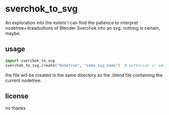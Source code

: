 # sverchok_to_svg

An exploration into the extent I can find the patience to interpret nodetree+drawbuttons of Blender Sverchok into an svg. 
nothing is certain, maybe.

## usage

```python
import sverchok_to_svg
sverchok_to_svg.create("NodeTree", "some_svg_name")  # extension is added automatically
```
the file will be created in the same directory as the .blend file containing the current nodetree.

## license

no thanks
